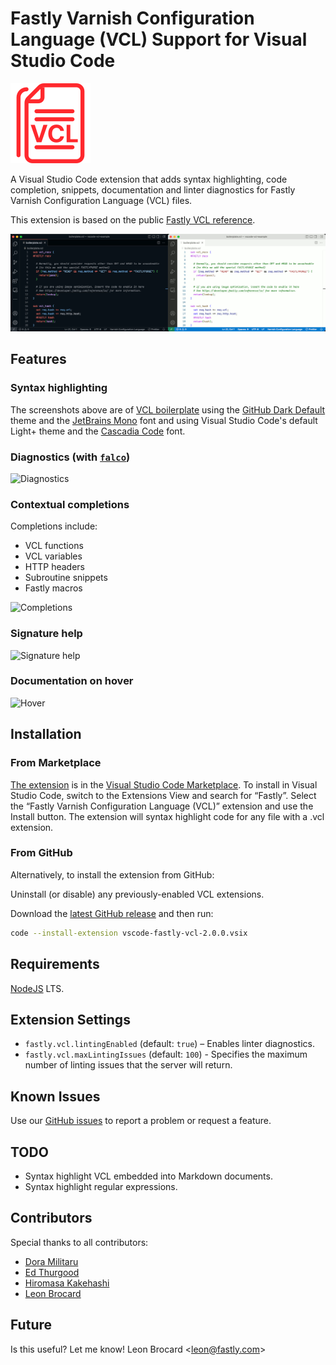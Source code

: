 # Fastly Varnish Configuration Language (VCL) Support for Visual Studio Code

![.vcl icon](icon.png)

A Visual Studio Code extension that adds syntax highlighting, code completion, snippets, documentation and linter diagnostics for Fastly Varnish Configuration Language (VCL) files.

This extension is based on the public [Fastly VCL reference](https://developer.fastly.com/reference/vcl/).

![Dark and light screenshots](screenshots.png)

## Features

### Syntax highlighting

The screenshots above are of [VCL boilerplate](https://developer.fastly.com/learning/vcl/using/#adding-vcl-to-your-service-configuration) using the [GitHub Dark Default](https://marketplace.visualstudio.com/items?itemName=GitHub.github-vscode-theme) theme and the [JetBrains Mono](https://www.jetbrains.com/lp/mono/) font and using Visual Studio Code's default Light+ theme and the [Cascadia Code](https://github.com/microsoft/cascadia-code) font.

### Diagnostics (with [`falco`](https://github.com/ysugimoto/falco))

![Diagnostics](https://github.com/doramatadora/vscode-fastly-vcl/assets/12828487/844e7f9d-63d7-4d32-9716-5a8e6cc871f5)

### Contextual completions

Completions include:
* VCL functions
* VCL variables
* HTTP headers
* Subroutine snippets
* Fastly macros

![Completions](https://github.com/doramatadora/vscode-fastly-vcl/assets/12828487/79a02caa-6307-4785-b717-a9b508aee4f5)

### Signature help

![Signature help](https://github.com/doramatadora/vscode-fastly-vcl/assets/12828487/e52612d1-4429-4371-8da1-4f7aa352a56b)

### Documentation on hover

![Hover](https://github.com/doramatadora/vscode-fastly-vcl/assets/12828487/73c0148f-f7bc-4708-a34f-2aad17fde9da)
## Installation 

### From Marketplace

[The extension](https://marketplace.visualstudio.com/items?itemName=fastly.vscode-fastly-vcl) is in the [Visual Studio Code Marketplace](https://marketplace.visualstudio.com/VSCode). To install in Visual Studio Code, switch to the Extensions View and search for “Fastly”. Select the “Fastly Varnish Configuration Language (VCL)” extension and use the Install button. The extension will syntax highlight code for any file with a .vcl extension.

### From GitHub

Alternatively, to install the extension from GitHub:

Uninstall (or disable) any previously-enabled VCL extensions.

Download the [latest GitHub release](https://github.com/fastly/vscode-fastly-vcl/releases/) and then run:

```bash
code --install-extension vscode-fastly-vcl-2.0.0.vsix
```

## Requirements

[NodeJS](https://nodejs.org) LTS.

## Extension Settings

* `fastly.vcl.lintingEnabled` (default: `true`) – Enables linter diagnostics.
* `fastly.vcl.maxLintingIssues` (default: `100`) - Specifies the maximum number of linting issues that the server will return.

## Known Issues

Use our [GitHub issues](https://github.com/fastly/vscode-fastly-vcl/new) to report a problem or request a feature.

## TODO

- Syntax highlight VCL embedded into Markdown documents.
- Syntax highlight regular expressions.

## Contributors

Special thanks to all contributors:

- [Dora Militaru](https://github.com/doramatadora)
- [Ed Thurgood](https://github.com/ejthurgo)
- [Hiromasa Kakehashi](https://github.com/hrmsk66)
- [Leon Brocard](https://github.com/acme)

## Future

Is this useful? Let me know! Leon Brocard <<leon@fastly.com>>
